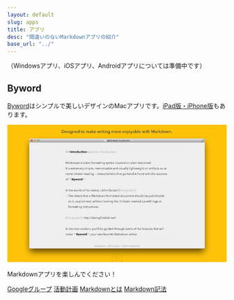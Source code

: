 ```yaml
---
layout: default
slug: apps
title: アプリ
desc: "間違いのないMarkdownアプリの紹介"
base_url: "../"
---
```


（Windowsアプリ、iOSアプリ、Androidアプリについては準備中です）

## Byword

[Byword](https://itunes.apple.com/jp/app/byword/id420212497?mt=12)はシンプルで美しいデザインのMacアプリです。[iPad版・iPhone版](https://itunes.apple.com/jp/app/byword/id482063361?mt=8)もあります。

<img src="/assets/img/apps/byword/byword_mac_01.png" alt="" class="img-responsive">

<div class="well well-lg">
  <p class="lead">Markdownアプリを楽しんでください！</p>
</div>

<div class="btn-group">
  <a href="{{ site.googlegroup_link }}" class="btn btn-primary btn-lg" onclick="_gaq.push(['_trackEvent', 'Next actions', 'From Apps', 'To markdown-ja']);" target="_blank">Googleグループ</a>
  <a href="{{ site.trello_link }}" class="btn btn-info btn-lg" onclick="_gaq.push(['_trackEvent', 'Next actions', 'From Apps', 'To Trello']);" target="_blank">活動計画</a>
  <a href="/what-is-markdown/" class="btn btn-default btn-lg" onclick="_gaq.push(['_trackEvent', 'Next actions', 'From Apps', 'To What-is-markdown']);">Markdownとは</a>
  <a href="/syntax/" class="btn btn-default btn-lg" onclick="_gaq.push(['_trackEvent', 'Next actions', 'From Apps', 'To Syntax']);">Markdown記法</a>
</div>
